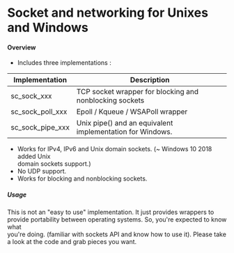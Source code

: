 # Socket and networking for Unixes and Windows

#### Overview

- Includes three implementations :

| Implementation    | Description                                              |
|-------------------|----------------------------------------------------------|
| sc_sock_xxx       | TCP socket wrapper for blocking and nonblocking sockets  |
| sc_sock_poll_xxx  | Epoll / Kqueue / WSAPoll wrapper                         |
| sc_sock_pipe_xxx  | Unix pipe() and an equivalent implementation for Windows.|
  

- Works for IPv4, IPv6 and Unix domain sockets. (~ Windows 10 2018 added Unix   
  domain sockets support.)
- No UDP support.
- Works for blocking and nonblocking sockets.


##### Usage

This is not an "easy to use" implementation. It just provides wrappers to   
provide portability between operating systems. So, you're expected to know what  
you're doing. (familiar with sockets API and know how to use it). Please take  
a look at the code and grab pieces you want.